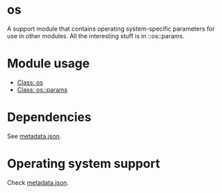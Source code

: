 # os

A support module that contains operating system-specific parameters for use in 
other modules. All the interesting stuff is in ::os::params.

# Module usage

* [Class: os](manifests/init.pp)
* [Class: os::params](manifests/params.pp)

# Dependencies

See [metadata.json](metadata.json).

# Operating system support

Check [metadata.json](metadata.json).
